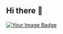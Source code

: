 ## Hi there 👋

<a href="https://tryhackme.com/p/vladiK178">
  <img src="https://tryhackme-badges.s3.amazonaws.com/vladiK178.png?cache-bust=1" alt="Your Image Badge" />
</a>

<!--
**vladiK178/vladiK178** is a ✨ _special_ ✨ repository because its `README.md` (this file) appears on your GitHub profile.

Here are some ideas to get you started:

- 🔭 I’m currently working on ...
- 🌱 I’m currently learning ...
- 👯 I’m looking to collaborate on ...
- 🤔 I’m looking for help with ...
- 💬 Ask me about ...
- 📫 How to reach me: ...
- 😄 Pronouns: ...
- ⚡ Fun fact: ...
-->
